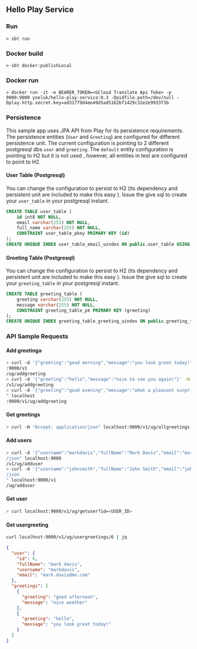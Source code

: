 ## Hello Play Service

### Run

```
> sbt run
```

### Docker build

```
> sbt docker:publishLocal
```

### Docker run

```
> docker run -it -e BEARER_TOKEN=<GCloud Translate Api Toke> -p 9000:9000 yoeluk/hello-play-service:0.3 -Dpidfile.path=/dev/null -Dplay.http.secret.key=ad31779d4ee49d5ad5162bf1429c32e2e9933f3b
```

### Persistence

This sample app uses JPA API from Play for its persistence requirements. The persistence entities (`User` and
 `Greeting`) are configured for different persistence unit. The current configuration is pointing to 2 different
  postgresql dbs `user` and `greeting`. The `default` entity configuration is pointing to H2 but it is not used
  , however, all entities in test are configured to point to H2.

#### User Table (Postgresql)

You can change the configuration to persist to H2 (its dependency and persistent unit are included to make this easy
). Issue the give sql to create your `user_table` in your postgresql instant.

```sql
CREATE TABLE user_table (
	id int8 NOT NULL,
	email varchar(255) NOT NULL,
	full_name varchar(255) NOT NULL,
	CONSTRAINT user_table_pkey PRIMARY KEY (id)
);
CREATE UNIQUE INDEX user_table_email_uindex ON public.user_table USING btree (email);
```

#### Greeting Table (Postgresql)

You can change the configuration to persist to H2 (its dependency and persistent unit are included to make this easy
). Issue the give sql to create your `greeting_table` in your postgresql instant.

```sql
CREATE TABLE greeting_table (
	greeting varchar(255) NOT NULL,
	message varchar(255) NOT NULL,
	CONSTRAINT greeting_table_pk PRIMARY KEY (greeting)
);
CREATE UNIQUE INDEX greeting_table_greeting_uindex ON public.greeting_table USING btree (greeting);
```

### API Sample Requests

#### Add greetinga
```bash
> curl -d '{"greeting":"good morning","message":"you look great today!"}' -H "Content-Type: application/json" localhost
:9000/v1
/ug/addgreeting
> curl -d '{"greeting":"hello","message":"nice to see you again!"}' -H "Content-Type: application/json" localhost:9000
/v1/ug/addgreeting
> curl -d '{"greeting":"good evening","message":"what a pleasant surprise!"}' -H "Content-Type: application/json
" localhost
:9000/v1/ug/addgreeting
```

#### Get greetings

```bash
> curl -H "Accept: application/json" localhost:9000/v1/ug/allgreetings
```

#### Add users

```bash
> curl -d '{"username":"markdavis","fullName":"Mark Davis","email":"mark.davis@me.com"}' -H "Content-Type: application
/json" localhost:9000
/v1/ug/adduser
> curl -d '{"username":"johnsmith","fullName":"John Smith","email":"john.smith@me.com"}' -H "Content-Type: application
/json
" localhost:9000/v1
/ug/adduser
```

#### Get user

```bash
> curl localhost:9000/v1/ug/getuser?id=<USER_ID>
```

#### Get usergreeting

```bash
curl localhost:9000/v1/ug/usergreetings/6 | jq
```
```json
{
  "user": {
    "id": 6,
    "fullName": "mark davis",
    "username": "markdavis",
    "email": "mark.davis@me.com"
  },
  "greetings": [
    {
      "greeting": "good afternoon",
      "message": "nice weather"
    },
    {
      "greeting": "hello",
      "message": "you look great today!"
    }
  ]
}
```